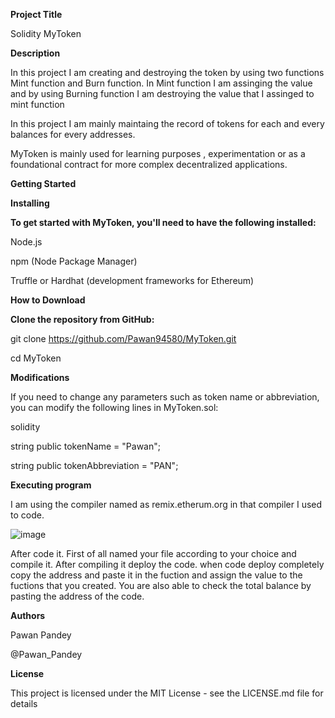 **Project Title**

Solidity MyToken

**Description**

In this project I am creating and destroying the token by using two functions Mint function and Burn function. In Mint function I am assinging the value and by using Burning function I am destroying the value that I assinged to mint function

In this project I am mainly maintaing the record of tokens for each and every balances for every addresses.

MyToken is mainly used for learning purposes , experimentation  or as a foundational contract for more complex decentralized applications.

**Getting Started**

**Installing**

**To get started with MyToken, you'll need to have the following installed:**

Node.js

npm (Node Package Manager)

Truffle or Hardhat (development frameworks for Ethereum)

**How to Download**

**Clone the repository from GitHub:**

git clone https://github.com/Pawan94580/MyToken.git

cd MyToken

**Modifications**

If you need to change any parameters such as token name or abbreviation, you can modify the following lines in MyToken.sol:

solidity

string public tokenName = "Pawan";

string public tokenAbbreviation = "PAN";

**Executing program**

I am using the compiler named as remix.etherum.org in that compiler I used to code.

![image](https://github.com/Pawan94580/ETH---PROOF-/assets/170604813/9d1d824c-dd2c-424a-bb5c-6bca31b1c59a)

After code it. First of all named your file according to your choice and compile it. After compiling it deploy the code. when code deploy completely copy the address and paste it in the fuction and assign the 
value to the fuctions that you created.
You are also able to check the total balance by pasting the address of the code.

**Authors**

Pawan Pandey

@Pawan_Pandey

**License**

This project is licensed under the MIT License - see the LICENSE.md file for details
